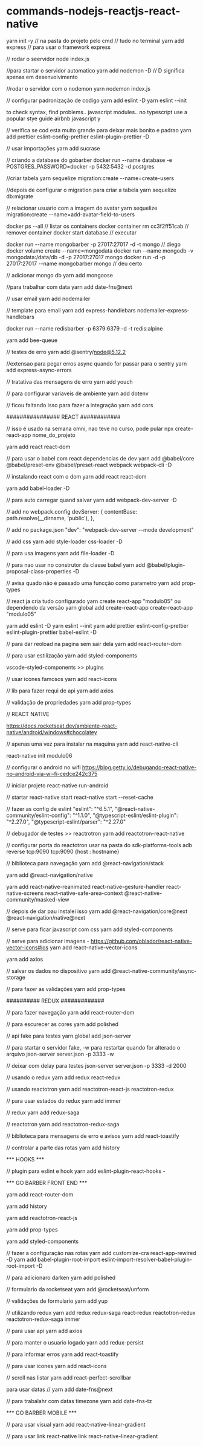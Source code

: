 # commands-nodejs-reactjs-react-native

yarn init -y // na pasta do projeto pelo cmd
// tudo no terminal
yarn add express // para usar o framework express

// rodar o seervidor
node index.js

//para startar o servidor automatico
yarn add nodemon -D // D significa apenas em desenvolvimento

//rodar o servidor com o nodemon
yarn nodemon index.js

// configurar padronização de codigo
yarn add eslint -D
yarn eslint --init

to check syntax, find problems..
javascript modules..
no typescript
use a popular stye guide
airbnb
javascript
y

// verifica se cod esta muito grande para deixar mais bonito e padrao
yarn add prettier eslint-config-prettier eslint-plugin-prettier -D

// usar importações
yarn add sucrase

// criando a database do gobarber
docker run --name database -e POSTGRES_PASSWORD=docker -p 5432:5432 -d postgres

//criar tabela
yarn sequelize migration:create --name=create-users

//depois de configurar o migration para criar a tabela
yarn sequelize db:migrate

// relacionar usuario com a imagem do avatar
yarn sequelize migration:create --name=add-avatar-field-to-users

docker ps --all // listar os containers
docker container rm cc3f2ff51cab // remover container
docker start database // executar 

docker run --name mongobarber -p 27017:27017 -d -t mongo // diego
docker volume create --name=mongodata
docker run --name mongodb -v mongodata:/data/db -d -p 27017:27017 mongo
docker run -d -p 27017:27017 --name mongobarber mongo // deu certo

// adicionar mongo db
yarn add mongoose

//para trabalhar com data
yarn add date-fns@next

// usar email
yarn add nodemailer

// template para email
yarn add express-handlebars nodemailer-express-handlebars

docker run --name redisbarber -p 6379:6379 -d -t redis:alpine

yarn add bee-queue

// testes de erro
yarn add @sentry/node@5.12.2

//extensao para pegar erros async quando for passar para o sentry
yarn add express-async-errors

// tratativa das mensagens de erro
yarn add youch

// para configurar variaveis de ambiente
yarn add dotenv

// ficou faltando isso para fazer a integração
yarn add cors

################ REACT ############

// isso é usado na semana omni, nao teve no curso, pode pular
npx create-react-app nome_do_projeto

yarn add react react-dom 

// para usar o babel com react dependencias de dev
yarn add @babel/core @babel/preset-env @babel/preset-react webpack webpack-cli -D

// instalando react com o dom
yarn add react react-dom

yarn add babel-loader -D

// para auto carregar quand salvar
yarn add webpack-dev-server -D

// add no webpack.config
devServer: {
        contentBase: path.resolve(__dirname, 'public'),
    },

// add no package.json
"dev": "webpack-dev-server --mode development"

// add css
yarn add style-loader css-loader -D

// para usa imagens
yarn add file-loader -D

// para nao usar no construtor da classe babel
yarn add @babel/plugin-proposal-class-properties -D

// avisa quado não é passado uma funcção como parametro
yarn add prop-types

// react ja cria tudo configurado 
yarn create react-app "modulo05"
ou dependendo da versão
yarn global add create-react-app
create-react-app "modulo05"

yarn add eslint -D
yarn eslint --init
yarn add prettier eslint-config-prettier eslint-plugin-prettier babel-eslint -D

// para dar reoload na pagina sem sair dela
yarn add react-router-dom

// para usar estilização
yarn add styled-components

vscode-styled-components >> plugins

// usar icones famosos
yarn add react-icons

// lib para fazer requi de api
yarn add axios

// validação de propriedades
yarn add prop-types


// REACT NATIVE

https://docs.rocketseat.dev/ambiente-react-native/android/windows#chocolatey

// apenas uma vez para instalar na maquina
yarn add react-native-cli

react-native init modulo06

// configurar o android no wifi
https://blog.getty.io/debugando-react-native-no-android-via-wi-fi-cedce242c375

// iniciar projeto
react-native run-android

// startar
react-native start
react-native start --reset-cache

// fazer as config de eslint
    "eslint": "^6.5.1",
    "@react-native-community/eslint-config": "^1.1.0",
    "@typescript-eslint/eslint-plugin": "^2.27.0",
    "@typescript-eslint/parser": "^2.27.0"

// debugador de testes >> reactrotron
yarn add reactotron-react-native

// configurar porta do reactotron
usar na pasta do sdk-platforms-tools
adb reverse tcp:9090 tcp:9090
{host : hostname}

// biblioteca para navegação
yarn add @react-navigation/stack

yarn add @react-navigation/native

yarn add react-native-reanimated react-native-gesture-handler react-native-screens react-native-safe-area-context @react-native-community/masked-view

// depois de dar pau instalei isso
yarn add @react-navigation/core@next @react-navigation/native@next

// serve para ficar javascript com css 
yarn add styled-components

// serve para adicionar imagens - 
https://github.com/oblador/react-native-vector-icons#ios
yarn add react-native-vector-icons


yarn add axios

// salvar os dados no dispositivo
yarn add @react-native-community/async-storage

// para fazer as validações
yarn add prop-types

##########  REDUX  #############

// para fazer navegação
yarn add react-router-dom

// para escurecer as cores
yarn add polished

// api fake para testes
yarn global add json-server

// para startar o servidor fake, -w para restartar quando for alterado o arquivo
json-server server.json -p 3333 -w

// deixar com delay para testes
json-server server.json -p 3333 -d 2000

// usando o redux
yarn add redux react-redux

// usando reactotron
yarn add reactotron-react-js reactotron-redux

// para usar estados do redux
yarn add immer

// redux
yarn add redux-saga

// reactotron
yarn add reactotron-redux-saga

// biblioteca para mensagens de erro e avisos
yarn add react-toastify

// controlar a parte das rotas
yarn add history

*** HOOKS ***

// plugin para eslint e hook
yarn add eslint-plugin-react-hooks -

*** GO BARBER FRONT END ***

yarn add react-router-dom

yarn add history

yarn add reactotron-react-js

yarn add prop-types

yarn add styled-components

// fazer a configuração nas rotas
yarn add customize-cra react-app-rewired -D
yarn add babel-plugin-root-import eslint-import-resolver-babel-plugin-root-import -D

// para adicionaro darken
yarn add polished

// formulario da rocketseat
yarn add @rocketseat/unform

// validações de formulario
yarn add yup

// utilizando redux
yarn add redux redux-saga react-redux reactotron-redux reactotron-redux-saga immer

// para usar api
yarn add axios

// para manter o usuario logado
yarn add redux-persist

// para informar erros
yarn add react-toastify

// para usar icones
yarn add react-icons

// scroll nas listar
yarn add react-perfect-scrollbar

para usar datas
// yarn add date-fns@next

// para trabalahr com datas timezone
yarn add date-fns-tz


*** GO BARBER MOBILE ***

// para usar visual
yarn add react-native-linear-gradient

// para usar link
react-native link react-native-linear-gradient




